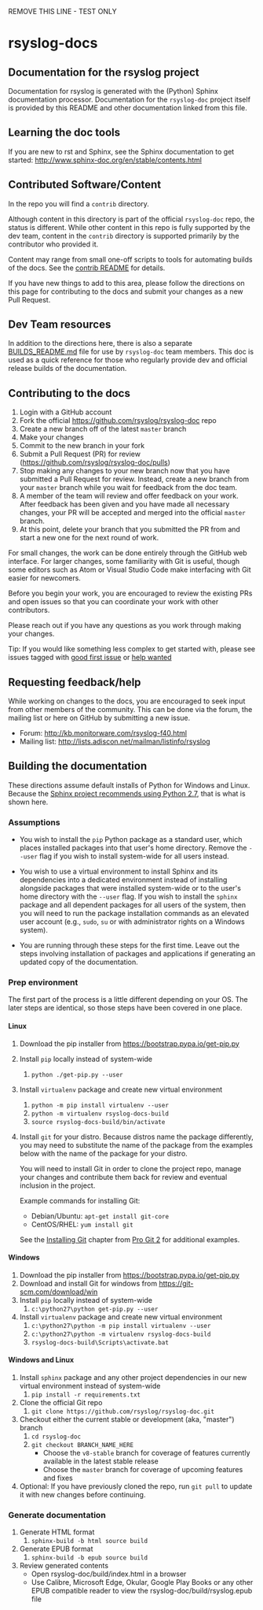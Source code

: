 REMOVE THIS LINE - TEST ONLY
# rsyslog-docs

## Documentation for the rsyslog project

Documentation for rsyslog is generated with the (Python) Sphinx documentation
processor. Documentation for the `rsyslog-doc` project itself is provided
by this README and other documentation linked from this file.

## Learning the doc tools

If you are new to rst and Sphinx, see the Sphinx documentation to get started:
http://www.sphinx-doc.org/en/stable/contents.html

## Contributed Software/Content

In the repo you will find a `contrib` directory.

Although content in this directory is part of the official `rsyslog-doc`
repo, the status is different. While other content in this repo is fully
supported by the dev team, content in the `contrib` directory is supported
primarily by the contributor who provided it.

Content may range from small one-off scripts to tools for automating builds
of the docs. See the [contrib README](contrib/README.md) for details.

If you have new things to add to this area, please follow the directions
on this page for contributing to the docs and submit your changes as
a new Pull Request.

## Dev Team resources

In addition to the directions here, there is also a separate
[BUILDS_README.md](BUILDS_README.md) file for use by `rsyslog-doc` team
members. This doc is used as a quick reference for those who regularly
provide dev and official release builds of the documentation.

## Contributing to the docs

1. Login with a GitHub account
1. Fork the official https://github.com/rsyslog/rsyslog-doc repo
1. Create a new branch off of the latest `master` branch
1. Make your changes
1. Commit to the new branch in your fork
1. Submit a Pull Request (PR) for review
   (https://github.com/rsyslog/rsyslog-doc/pulls)
1. Stop making any changes to your new branch now that you have submitted a
   Pull Request for review. Instead, create a new branch from your `master`
   branch while you wait for feedback from the doc team.
1. A member of the team will review and offer feedback on your work. After
   feedback has been given and you have made all necessary changes, your
   PR will be accepted and merged into the official `master` branch.
1. At this point, delete your branch that you submitted the PR from and start
   a new one for the next round of work.

For small changes, the work can be done entirely through the GitHub web
interface. For larger changes, some familiarity with Git is useful, though
some editors such as Atom or Visual Studio Code make interfacing with Git
easier for newcomers.

Before you begin your work, you are encouraged to review the existing PRs and
open issues so that you can coordinate your work with other contributors.

Please reach out if you have any questions as you work through making your
changes.

Tip: If you would like something less complex to get started with, please see
issues tagged with
[good first issue](https://github.com/rsyslog/rsyslog-doc/labels/good%20first%20issue)
or [help wanted](https://github.com/rsyslog/rsyslog-doc/labels/help%20wanted)

## Requesting feedback/help

While working on changes to the docs, you are encouraged to seek input from
other members of the community. This can be done via the forum, the mailing list
or here on GitHub by submitting a new issue.

- Forum: http://kb.monitorware.com/rsyslog-f40.html
- Mailing list: http://lists.adiscon.net/mailman/listinfo/rsyslog

## Building the documentation

These directions assume default installs of Python for Windows and Linux.
Because the [Sphinx project recommends using Python 2.7](http://www.sphinx-doc.org/en/stable/install.html),
that is what is shown here.

### Assumptions

- You wish to install the `pip` Python package as a standard user, which places
  installed packages into that user's home directory. Remove the `--user`
  flag if you wish to install system-wide for all users instead.

- You wish to use a virtual environment to install Sphinx and its dependencies
  into a dedicated environment instead of installing alongside packages that
  were installed system-wide or to the user's home directory with the `--user`
  flag. If you wish to install the `sphinx` package and all dependent packages
  for all users of the system, then you will need to run the package
  installation commands as an elevated user account (e.g., `sudo`, `su` or
  with administrator rights on a Windows system).

- You are running through these steps for the first time. Leave out the steps
  involving installation of packages and applications if generating an updated
  copy of the documentation.

### Prep environment

The first part of the process is a little different depending on your OS. The
later steps are identical, so those steps have been covered in one place.

#### Linux

1. Download the pip installer from https://bootstrap.pypa.io/get-pip.py
1. Install `pip` locally instead of system-wide
    1. `python ./get-pip.py --user`
1. Install `virtualenv` package and create new virtual environment
    1. `python -m pip install virtualenv --user`
    1. `python -m virtualenv rsyslog-docs-build`
    1. `source rsyslog-docs-build/bin/activate`
1. Install `git` for your distro. Because distros name the package differently,
   you may need to substitute the name of the package from the examples
   below with the name of the package for your distro.

   You will need to install Git in order to clone the project repo, manage
   your changes and contribute them back for review and eventual inclusion
   in the project.

   Example commands for installing Git:

     - Debian/Ubuntu: `apt-get install git-core`
     - CentOS/RHEL: `yum install git`

   See the
   [Installing Git](https://git-scm.com/book/en/v2/Getting-Started-Installing-Git)
   chapter from [Pro Git 2](https://git-scm.com/book/) for additional examples.

#### Windows

1. Download the pip installer from https://bootstrap.pypa.io/get-pip.py
1. Download and install Git for windows from https://git-scm.com/download/win
1. Install `pip` locally instead of system-wide
    1. `c:\python27\python get-pip.py --user`
1. Install `virtualenv` package and create new virtual environment
    1. `c:\python27\python -m pip install virtualenv --user`
    1. `c:\python27\python -m virtualenv rsyslog-docs-build`
    1. `rsyslog-docs-build\Scripts\activate.bat`

#### Windows and Linux

1. Install `sphinx` package and any other project dependencies in our
   new virtual environment instead of system-wide
    1. `pip install -r requirements.txt`
1. Clone the official Git repo
    1. `git clone https://github.com/rsyslog/rsyslog-doc.git`
1. Checkout either the current stable or development (aka, "master") branch
    1. `cd rsyslog-doc`
    1. `git checkout BRANCH_NAME_HERE`
        - Choose the `v8-stable` branch for coverage of features currently
          available in the latest stable release
        - Choose the `master` branch for coverage of upcoming features and fixes
1. Optional: If you have previously cloned the repo, run `git pull` to update it
   with new changes before continuing.

### Generate documentation

1. Generate HTML format
    1. `sphinx-build -b html source build`
1. Generate EPUB format
    1. `sphinx-build -b epub source build`
1. Review generated contents
    - Open rsyslog-doc/build/index.html in a browser
    - Use Calibre, Microsoft Edge, Okular, Google Play Books or any other
      EPUB compatible reader to view the rsyslog-doc/build/rsyslog.epub file
